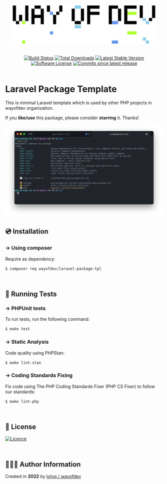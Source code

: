 <br>

<div align="center">
<img width="456" src="https://raw.githubusercontent.com/wayofdev/laravel-package-tpl/master/assets/logo.gh-light-mode-only.png#gh-light-mode-only" alt="WayOfDev Logo for light theme">
<img width="456" src="https://raw.githubusercontent.com/wayofdev/laravel-package-tpl/master/assets/logo.gh-dark-mode-only.png#gh-dark-mode-only" alt="WayOfDev Logo for dark theme">
</div>


<br>

<br>

<div align="center">
<a href="https://github.com/wayofdev/laravel-package-tpl/actions"><img alt="Build Status" src="https://img.shields.io/endpoint.svg?url=https%3A%2F%2Factions-badge.atrox.dev%2Fwayofdev%2Flaravel-package-tpl%2Fbadge&style=flat-square"/></a>
<a href="https://packagist.org/packages/wayofdev/laravel-package-tpl"><img src="https://img.shields.io/packagist/dt/wayofdev/laravel-package-tpl?&style=flat-square" alt="Total Downloads"></a>
<a href="https://packagist.org/packages/wayofdev/laravel-package-tpl"><img src="https://img.shields.io/packagist/v/wayofdev/laravel-package-tpl?&style=flat-square" alt="Latest Stable Version"></a>
<a href="https://packagist.org/packages/wayofdev/laravel-package-tpl"><img src="https://img.shields.io/packagist/l/wayofdev/laravel-package-tpl?style=flat-square&color=blue" alt="Software License"/></a>
<a href="https://packagist.org/packages/wayofdev/laravel-package-tpl"><img alt="Commits since latest release" src="https://img.shields.io/github/commits-since/wayofdev/laravel-package-tpl/latest?style=flat-square"></a>
</div>

<br>

# Laravel Package Template

This is minimal Laravel template which is used by other PHP projects in wayofdev organization.

If you **like/use** this package, please consider **starring** it. Thanks!

![Screenshot](assets/screenshot.png)

## 💿 Installation

### → Using composer

Require as dependency:

```bash
$ composer req wayofdev/laravel-package-tpl
```

<br>

## 🧪 Running Tests

### → PHPUnit tests

To run tests, run the following command:

```bash
$ make test
```

### → Static Analysis

Code quality using PHPStan:

```bash
$ make lint-stan
```

### → Coding Standards Fixing

Fix code using The PHP Coding Standards Fixer (PHP CS Fixer) to follow our standards:

```bash
$ make lint-php
```

<br>

## 🤝 License

[![Licence](https://img.shields.io/github/license/wayofdev/laravel-package-tpl?style=for-the-badge&color=blue)](./LICENSE)

<br>

## 🙆🏼‍♂️ Author Information

Created in **2022** by [lotyp / wayofdev](https://github.com/wayofdev)

<br>
